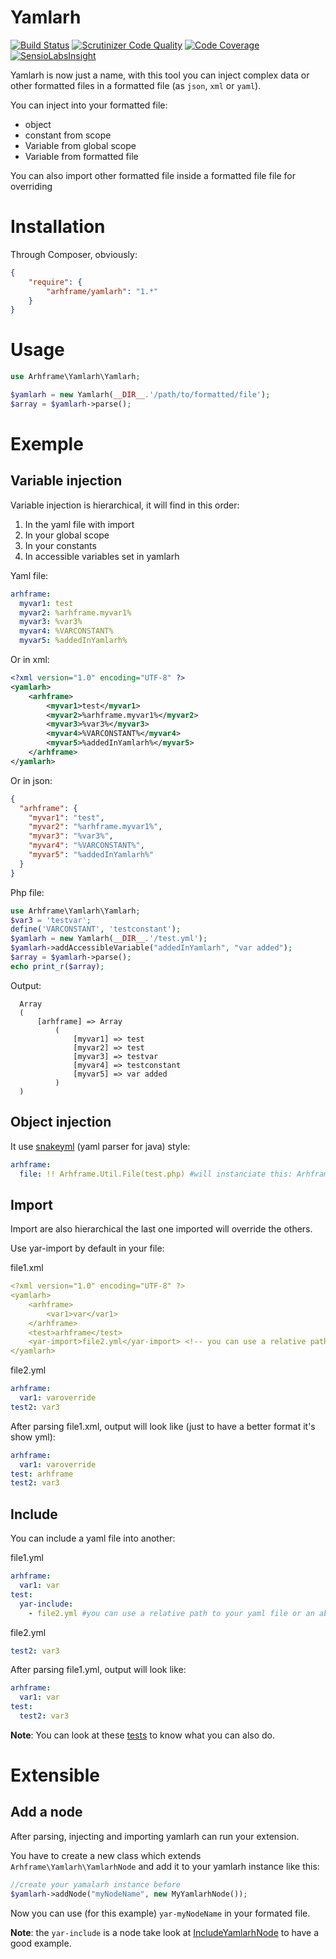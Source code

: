 Yamlarh
=======
[![Build Status](https://travis-ci.org/arhframe/yamlarh.svg)](https://travis-ci.org/arhframe/yamlarh) [![Scrutinizer Code Quality](https://scrutinizer-ci.com/g/arhframe/yamlarh/badges/quality-score.png?b=master)](https://scrutinizer-ci.com/g/arhframe/yamlarh/?branch=master) [![Code Coverage](https://scrutinizer-ci.com/g/arhframe/yamlarh/badges/coverage.png?b=master)](https://scrutinizer-ci.com/g/arhframe/yamlarh/?branch=master) [![SensioLabsInsight](https://insight.sensiolabs.com/projects/12e82046-15e5-482a-bc25-7b28fe0d4efb/small.png)](https://insight.sensiolabs.com/projects/12e82046-15e5-482a-bc25-7b28fe0d4efb)

Yamlarh is now just a name, with this tool you can inject complex data or other formatted files in a formatted file (as `json`, `xml` or `yaml`).

You can inject into your formatted file:
  * object
  * constant from scope 
  * Variable from global scope
  * Variable from formatted file

You can also import other formatted file inside a formatted file file for overriding

Installation
=======

Through Composer, obviously:

```json
{
    "require": {
        "arhframe/yamlarh": "1.*"
    }
}
```

Usage
========

```php
use Arhframe\Yamlarh\Yamlarh;

$yamlarh = new Yamlarh(__DIR__.'/path/to/formatted/file');
$array = $yamlarh->parse();
```

Exemple
=========

Variable injection
---------

Variable injection is hierarchical, it will find in this order:
  1. In the yaml file with import
  2. In your global scope
  3. In your constants
  4. In accessible variables set in yamlarh

Yaml file:
```yml
arhframe:
  myvar1: test
  myvar2: %arhframe.myvar1%
  myvar3: %var3%
  myvar4: %VARCONSTANT%
  myvar5: %addedInYamlarh%
```

Or in xml:
```xml
<?xml version="1.0" encoding="UTF-8" ?>
<yamlarh>
    <arhframe>
        <myvar1>test</myvar1>
        <myvar2>%arhframe.myvar1%</myvar2>
        <myvar3>%var3%</myvar3>
        <myvar4>%VARCONSTANT%</myvar4>
        <myvar5>%addedInYamlarh%</myvar5>
    </arhframe>
</yamlarh>
```

Or in json:
```json
{
  "arhframe": {
    "myvar1": "test",
    "myvar2": "%arhframe.myvar1%",
    "myvar3": "%var3%",
    "myvar4": "%VARCONSTANT%",
    "myvar5": "%addedInYamlarh%"
  }
}
```

Php file:
```php
use Arhframe\Yamlarh\Yamlarh;
$var3 = 'testvar';
define('VARCONSTANT', 'testconstant');
$yamlarh = new Yamlarh(__DIR__.'/test.yml');
$yamlarh->addAccessibleVariable("addedInYamlarh", "var added");
$array = $yamlarh->parse();
echo print_r($array);
```

Output:
```
  Array
  (
      [arhframe] => Array
          (
              [myvar1] => test
              [myvar2] => test
              [myvar3] => testvar
              [myvar4] => testconstant
              [myvar5] => var added
          )
  )
```

Object injection
---------
It use [snakeyml](https://code.google.com/p/snakeyaml/wiki/Documentation#Compact_Object_Notation) (yaml parser for java) style:
```yml
arhframe:
  file: !! Arhframe.Util.File(test.php) #will instanciate this: Arhframe\Util\File('test.php') in file var after parsing
```

Import
---------
Import are also hierarchical the last one imported will override the others.

Use yar-import by default in your file:

file1.xml
```yml
<?xml version="1.0" encoding="UTF-8" ?>
<yamlarh>
    <arhframe>
        <var1>var</var1>
    </arhframe>
    <test>arhframe</test>
    <yar-import>file2.yml</yar-import> <!-- you can use a relative path to your yaml file or an absolute -->
</yamlarh>
```

file2.yml
```yml
arhframe:
  var1: varoverride
test2: var3
```

After parsing file1.xml, output will look like (just to have a better format it's show yml):
```yml
arhframe:
  var1: varoverride
test: arhframe
test2: var3
```

Include
---------
You can include a yaml file into another:

file1.yml
```yml
arhframe:
  var1: var
test:
  yar-include:
    - file2.yml #you can use a relative path to your yaml file or an absolute
```

file2.yml
```yml
test2: var3
```

After parsing file1.yml, output will look like:
```yml
arhframe:
  var1: var
test:
  test2: var3
```

**Note**: You can look at these [tests](https://github.com/arhframe/yamlarh/blob/master/tests/Arhframe/Yamlarh/YamlarhTest.php) to know what you can also do.

Extensible
==========

Add a node
----------
After parsing, injecting and importing yamlarh can run your extension.

You have to create a new class which extends `Arhframe\Yamlarh\YamlarhNode` and add it to your yamlarh instance like this:
```php
//create your yamalarh instance before
$yamlarh->addNode("myNodeName", new MyYamlarhNode());
```
Now you can use (for this example) `yar-myNodeName` in your formated file.

**Note**: the `yar-include` is a node take look at [IncludeYamlarhNode](https://github.com/arhframe/yamlarh/blob/master/src/Arhframe/Yamlarh/YamlarhNode/IncludeYamlarhNode.php) to have a good example.
